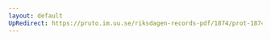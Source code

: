 ```yaml
---
layout: default
UpRedirect: https://pruto.im.uu.se/riksdagen-records-pdf/1874/prot-1874--fk--122/prot-1874--fk--122_001.pdf
---
```

